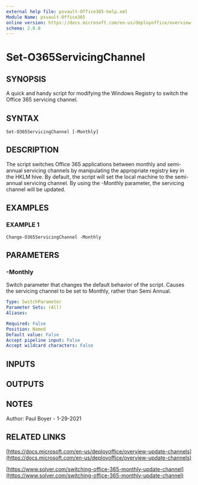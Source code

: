 ```yaml
---
external help file: psvault-Office365-help.xml
Module Name: psvault-Office365
online version: https://docs.microsoft.com/en-us/deployoffice/overview-update-channels
schema: 2.0.0
---
```


# Set-O365ServicingChannel

## SYNOPSIS
A quick and handy script for modifying the Windows Registry to switch the Office 365 servicing channel.

## SYNTAX

```
Set-O365ServicingChannel [-Monthly]
```

## DESCRIPTION
The script switches Office 365 applications between monthly and semi-annual servicing channels by manipulating the 
appropriate registry key in the HKLM hive.
By default, the script will set the local machine to the semi-annual servicing channel.
By using the -Monthly parameter, the servicing channel will be updated.

## EXAMPLES

### EXAMPLE 1
```
Change-O365ServicingChannel -Monthly
```

## PARAMETERS

### -Monthly
Switch parameter that changes the default behavior of the script.
Causes the servicing channel to be set to Monthly, rather than Semi Annual.

```yaml
Type: SwitchParameter
Parameter Sets: (All)
Aliases:

Required: False
Position: Named
Default value: False
Accept pipeline input: False
Accept wildcard characters: False
```

## INPUTS

## OUTPUTS

## NOTES
Author: Paul Boyer - 1-29-2021

## RELATED LINKS

[https://docs.microsoft.com/en-us/deployoffice/overview-update-channels](https://docs.microsoft.com/en-us/deployoffice/overview-update-channels)

[https://www.solver.com/switching-office-365-monthly-update-channel](https://www.solver.com/switching-office-365-monthly-update-channel)

